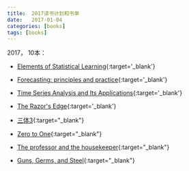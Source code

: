 ```yaml
---
title:  2017读书计划和书单
date:   2017-01-04
categories: [books]
tags: [books]
---
```

2017， 10本：  
 
- [Elements of Statistical Learning](https://statweb.stanford.edu/~tibs/ElemStatLearn/){:target='_blank'}

- [Forecasting: principles and practice](https://www.otexts.org/fpp){:target='_blank'}

- [Time Series Analysis and Its Applications](http://db.ucsd.edu/static/TimeSeries.pdf){:target='_blank'}

- [The Razor's Edge](https://book.douban.com/subject/1458363/){:target='_blank'}

- [三体3](https://book.douban.com/subject/26427705/){:target="_blank"}

- [Zero to One](https://book.douban.com/subject/24753651/){:target="_blank"}

- [The professor and the housekeeper](https://book.douban.com/subject/3566719/){:target="_blank"}

- [Guns, Germs, and Steel](https://book.douban.com/subject/1813841/){:target="_blank"}
